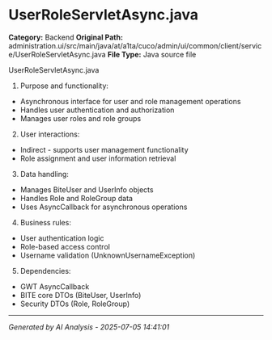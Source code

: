 # UserRoleServletAsync.java

**Category:** Backend
**Original Path:** administration.ui/src/main/java/at/a1ta/cuco/admin/ui/common/client/service/UserRoleServletAsync.java
**File Type:** Java source file

UserRoleServletAsync.java
1. Purpose and functionality:
- Asynchronous interface for user and role management operations
- Handles user authentication and authorization
- Manages user roles and role groups

2. User interactions:
- Indirect - supports user management functionality
- Role assignment and user information retrieval

3. Data handling:
- Manages BiteUser and UserInfo objects
- Handles Role and RoleGroup data
- Uses AsyncCallback for asynchronous operations

4. Business rules:
- User authentication logic
- Role-based access control
- Username validation (UnknownUsernameException)

5. Dependencies:
- GWT AsyncCallback
- BITE core DTOs (BiteUser, UserInfo)
- Security DTOs (Role, RoleGroup)

---
*Generated by AI Analysis - 2025-07-05 14:41:01*
